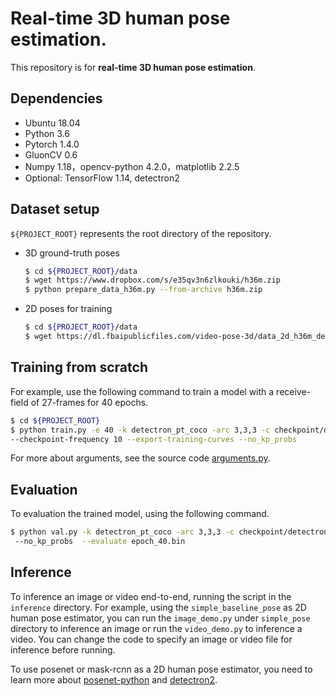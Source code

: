 #  Real-time 3D human pose estimation.

This repository is for **real-time 3D human pose estimation**.

## Dependencies

- Ubuntu 18.04
- Python 3.6
- Pytorch 1.4.0
- GluonCV 0.6
- Numpy 1.18，opencv-python 4.2.0，matplotlib 2.2.5
- Optional: TensorFlow 1.14, detectron2

## Dataset setup

`${PROJECT_ROOT}` represents the root directory of the repository.

- 3D ground-truth poses

  ```bash
  $ cd ${PROJECT_ROOT}/data
  $ wget https://www.dropbox.com/s/e35qv3n6zlkouki/h36m.zip
  $ python prepare_data_h36m.py --from-archive h36m.zip
  ```

- 2D poses for training

  ```bash
  $ cd ${PROJECT_ROOT}/data
  $ wget https://dl.fbaipublicfiles.com/video-pose-3d/data_2d_h36m_detectron_pt_coco.npz
  ```

## Training from scratch

For example, use the following command to train a model with a receive-field of 27-frames for 40 epochs.

```bash
$ cd ${PROJECT_ROOT}
$ python train.py -e 40 -k detectron_pt_coco -arc 3,3,3 -c checkpoint/detectron_pt_coco \ 
--checkpoint-frequency 10 --export-training-curves --no_kp_probs
```

For more about arguments, see the source code [arguments.py](common/arguments.py).

## Evaluation

To evaluation the trained model, using the following command.

```bash
$ python val.py -k detectron_pt_coco -arc 3,3,3 -c checkpoint/detectron_pt_coco \ 
 --no_kp_probs  --evaluate epoch_40.bin
```

## Inference

To inference an image or video end-to-end, running the script in the  `inference` directory. For example, using the `simple_baseline_pose` as 2D human pose estimator, you can run the `image_demo.py` under `simple_pose` directory to inference an image or run the `video_demo.py` to inference a video. You can change the code to specify an image or video file for inference before running.

To use posenet or mask-rcnn as a 2D human pose estimator, you need to learn more about [posenet-python](https://github.com/rwightman/posenet-python) and [detectron2](https://github.com/facebookresearch/detectron2).